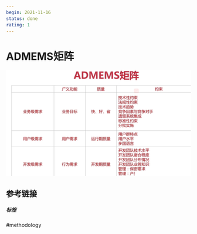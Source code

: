 ```yaml
---
begin: 2021-11-16
status: done
rating: 1
---
```


# ADMEMS矩阵
![](image/admems.png)

## 参考链接


##### 标签
#methodology 